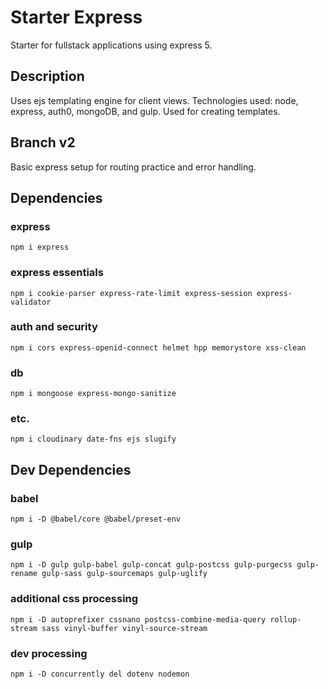 # Starter Express 
Starter for fullstack applications using express 5. 
## Description 
Uses ejs templating engine for client views. Technologies used: node, express, auth0, mongoDB, and gulp. Used for creating templates.
## Branch v2
Basic express setup for routing practice and error handling.

##  Dependencies

### express

```
npm i express
```
### express essentials
```
npm i cookie-parser express-rate-limit express-session express-validator
```
### auth and security
```
npm i cors express-openid-connect helmet hpp memorystore xss-clean
```
### db
```
npm i mongoose express-mongo-sanitize
```
### etc.
```
npm i cloudinary date-fns ejs slugify
```
## Dev Dependencies

### babel
```
npm i -D @babel/core @babel/preset-env
```
### gulp
```
npm i -D gulp gulp-babel gulp-concat gulp-postcss gulp-purgecss gulp-rename gulp-sass gulp-sourcemaps gulp-uglify
```
### additional css processing
```
npm i -D autoprefixer cssnano postcss-combine-media-query rollup-stream sass vinyl-buffer vinyl-source-stream
```
### dev processing
```
npm i -D concurrently del dotenv nodemon 
```
